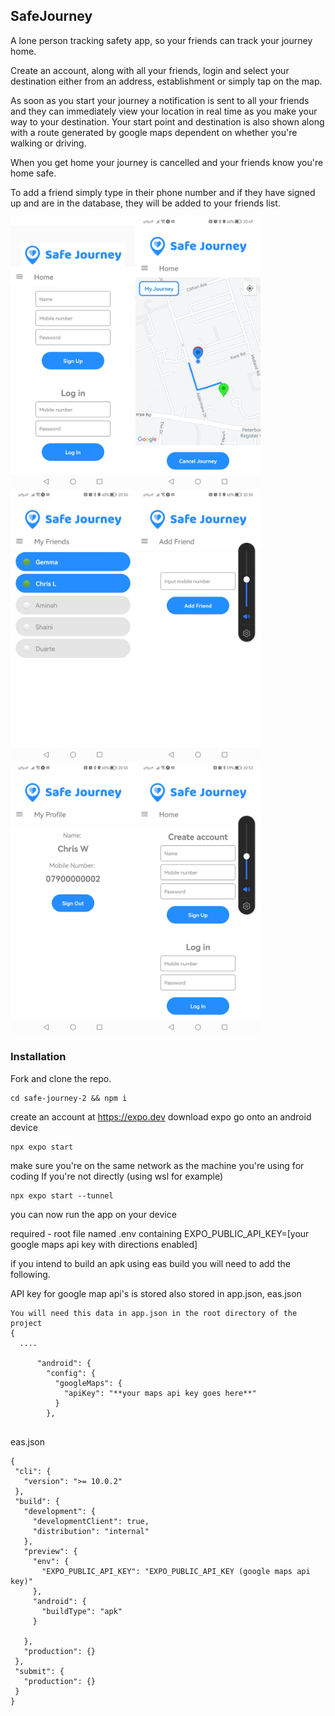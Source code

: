 ## SafeJourney

A lone person tracking safety app, so your friends can track your journey home.

Create an account, along with all your friends, login and select your destination either from an address, establishment or simply tap on the map. 

As soon as you start your journey a notification is sent to all your friends and they can immediately view your location in real time as you make your way to your destination. Your start point and destination is also shown along with a route generated by google maps dependent on whether you're walking or driving.

When you get home your journey is cancelled and your friends know you're home safe.

To add a friend simply type in their phone number and if they have signed up and are in the database, they will be added to your friends list.

<img src='./assets/scr2.jpg' width='200'/><img src='./assets/scr3.jpg' width='200'/><img src='./assets/scr4.jpg' width='200'/><img src='./assets/scr5.jpg' width='200'/><img src='./assets/scr6.jpg' width='200'/><img src='./assets/scr7.jpg' width='200'/>



### Installation

Fork and clone the repo.

`````
cd safe-journey-2 && npm i
`````

create an account at https://expo.dev
download expo go onto an android device

`````
npx expo start
`````
make sure you're on the same network as the machine you're using for coding
If you're not directly (using wsl for example)

`````
npx expo start --tunnel
`````
you can now run the app on your device



required - root file named .env containing EXPO_PUBLIC_API_KEY=[your google maps api key with directions enabled]

if you intend to build an apk using eas build you will need to add the following.

API key for google map api's is stored also stored in app.json, eas.json

`````
You will need this data in app.json in the root directory of the project
{
  ....
  
      "android": {
        "config": {
          "googleMaps": {
            "apiKey": "**your maps api key goes here**"
          }
        },
   
  `````
eas.json
 `````
{
  "cli": {
    "version": ">= 10.0.2"
  },
  "build": {
    "development": {
      "developmentClient": true,
      "distribution": "internal"
    },
    "preview": {
      "env": {
        "EXPO_PUBLIC_API_KEY": "EXPO_PUBLIC_API_KEY (google maps api key)"
      },
      "android": {
        "buildType": "apk"
      }
      
    },
    "production": {}
  },
  "submit": {
    "production": {}
  }
}










